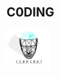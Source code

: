 # C0DING

<img src="static/assets/images/NEWLogo21.png" style="max-width:100px;max-height:100px;"/>
